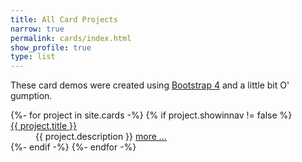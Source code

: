 ```yaml
---
title: All Card Projects
narrow: true
permalink: cards/index.html
show_profile: true
type: list
---
```


<p>These card demos were created using <a href="https://getbootstrap.com">Bootstrap 4</a> and a little bit O' gumption.</p>

<dl>
    {%- for project in site.cards -%}
    {% if project.showinnav != false %}
    <dt><a class="text-body" href="{{ site.baseurl }}{{ project.url }}">{{ project.title }}</a></dt>
    <dd class="ml-5">{{ project.description }} <a href="{{ site.baseurl }}{{ project.url }}">more &hellip;</a></dd>
    {%- endif -%}
    {%- endfor -%}
</dl>